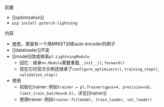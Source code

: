 前置
- [[optimization]]
- `pip install pytorch-lightning`

内容
- [参考](https://www.pytorchlightning.ai/)，里面有一个用MNIST训练auto encoder的例子
- [[dataloader]]不变
- [[model]]改成继承`pl.LightningModule`
  - 回忆：继承`nn.Module`需要重载`__init__()`, `forward()`
  - 现在它的官方示例还继承了`configure_optimizers()`, `training_step()`, `validation_step()`
- 使用
  - 初始化trainer: 例如`trainer = pl.Trainer(gpus=4, precision=16, limit_train_batches=0.5)`，详见[[trainer]]
  - 使用trainer: 例如`trainer.fit(model, train_loader, val_loader)`